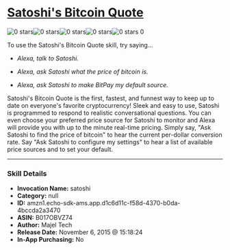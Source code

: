 # [Satoshi's Bitcoin Quote](http://alexa.amazon.com/#skills/amzn1.echo-sdk-ams.app.d1c6d11c-f58d-4370-b0da-4bccda2a3470)
![0 stars](../../images/ic_star_border_black_18dp_1x.png)![0 stars](../../images/ic_star_border_black_18dp_1x.png)![0 stars](../../images/ic_star_border_black_18dp_1x.png)![0 stars](../../images/ic_star_border_black_18dp_1x.png)![0 stars](../../images/ic_star_border_black_18dp_1x.png) 0

To use the Satoshi's Bitcoin Quote skill, try saying...

* *Alexa, talk to Satoshi.*

* *Alexa, ask Satoshi what the price of bitcoin is.*

* *Alexa, ask Satoshi to make BitPay my default source.*

Satoshi's Bitcoin Quote is the first, fastest, and funnest way to keep up to date on everyone's favorite cryptocurrency! Sleek and easy to use, Satoshi is programmed to respond to realistic conversational questions. You can even choose your preferred price source for Satoshi to monitor and Alexa will provide you with up to the minute real-time pricing. Simply say, "Ask Satoshi to find the price of bitcoin" to hear the current per-dollar conversion rate. Say "Ask Satoshi to configure my settings" to hear a list of available price sources and to set your default.

***

### Skill Details

* **Invocation Name:** satoshi
* **Category:** null
* **ID:** amzn1.echo-sdk-ams.app.d1c6d11c-f58d-4370-b0da-4bccda2a3470
* **ASIN:** B017OBVZ74
* **Author:** Majel Tech
* **Release Date:** November 6, 2015 @ 15:18:24
* **In-App Purchasing:** No
